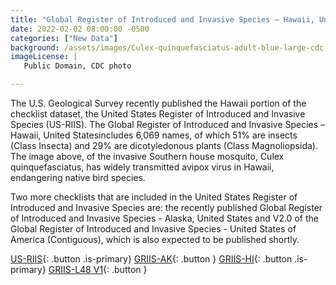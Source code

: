 ```yaml
---
title: "Global Register of Introduced and Invasive Species – Hawaii, United States, checklist dataset published" 
date: 2022-02-02 08:00:00 -0500 
categories: ["New Data"] 
background: /assets/images/Culex-quinquefasciatus-adult-blue-large-cdc.jpg
imageLicense: | 
   Public Domain, CDC photo

--- 
```


The U.S. Geological Survey recently published the Hawaii portion of the checklist dataset, the United States Register of Introduced and Invasive Species (US-RIIS). The Global Register of Introduced and Invasive Species – Hawaii, United Statesincludes 6,069 names, of which 51% are insects (Class Insecta) and 29% are dicotyledonous plants (Class Magnoliopsida). The image above, of the invasive Southern house mosquito, Culex quinquefasciatus, has widely transmitted avipox virus in Hawaii, endangering native bird species.

Two more checklists that are included in the United States Register of Introduced and Invasive Species are: the recently published Global Register of Introduced and Invasive Species - Alaska, United States and V2.0 of the Global Register of Introduced and Invasive Species - United States of America (Contiguous), which is also expected to be published shortly.

[US-RIIS](https://doi.org/10.5066/P95XL09Q){: .button .is-primary}
[GRIIS-AK](https://www.gbif.org/dataset/5da91f1c-9a80-40c3-9472-d8bef3b5a8d6){: .button }
[GRIIS-HI](https://www.gbif.org/dataset/88450a8e-e1e8-4a03-84d8-d6bf6ace795a){: .button .is-primary}
[GRIIS-L48 V1](https://www.gbif.org/dataset/6b64ef7e-82f7-47a3-8ddb-ec6794ea07d6){: .button }
